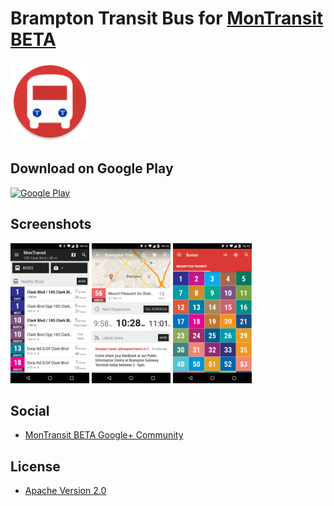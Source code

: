 # Brampton Transit Bus for [MonTransit BETA](https://github.com/mtransitapps/mtransit-for-android)

<img width="25%" height="25%" src="https://raw.githubusercontent.com/mtransitapps/ca-brampton-transit-bus-android/master/pub/hi-res-app-icon.png"/>

## Download on Google Play

[![Google Play](https://developer.android.com/images/brand/en_app_rgb_wo_60.png)](https://play.google.com/store/apps/details?id=org.mtransit.android.ca_brampton_transit_bus)

## Screenshots

<img width="25%" height="25%" src="https://raw.githubusercontent.com/mtransitapps/ca-brampton-transit-bus-android/master/pub/screenshot-phone-1.png"/>
<img width="25%" height="25%" src="https://raw.githubusercontent.com/mtransitapps/ca-brampton-transit-bus-android/master/pub/screenshot-phone-2.png"/>
<img width="25%" height="25%" src="https://raw.githubusercontent.com/mtransitapps/ca-brampton-transit-bus-android/master/pub/screenshot-phone-3.png"/>

## Social

* [MonTransit BETA Google+ Community](https://plus.google.com/communities/111796337224469270605)

## License

* [Apache Version 2.0](http://www.apache.org/licenses/LICENSE-2.0.html)
